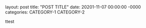 layout: post
title: "POST TITLE"
date: 20201-11-07 00:00:00 -0000
categories: CATEGORY-1 CATEGORY-2

ttest
